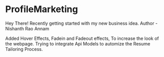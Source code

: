 # ProfileMarketing
Hey There! Recently getting started with my new business idea.
Author - Nishanth Rao Annam

Added Hover Effects, Fadein and Fadeout effects, To increase the look of the webpage.
Trying to integrate Api Models to automize the Resume Tailoring Process. 

